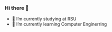 ### Hi there 👋
- 🔭 I’m currently studying at RSU
- 🌱 I’m currently learning Computer Enginerring

<!--
**Lilmeep21/Lilmeep21** is a ✨ _special_ ✨ repository because its `README.md` (this file) appears on your GitHub profile.

Here are some ideas to get you started:

- 🔭 I’m currently studying at RSU
- 🌱 I’m currently learning Computer Enginerring
- 👯 I’m looking to collaborate on @Github
- 🤔 I’m looking for help with @Github
- 💬 Ask me about ...
- 📫 How to reach me: ...
- 😄 Pronouns: ...
- ⚡ Fun fact: ...
-->

